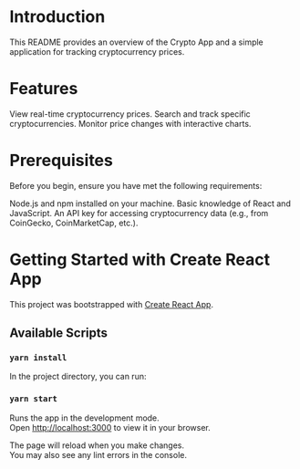 # Introduction
This README provides an overview of the Crypto App and a simple application for tracking cryptocurrency prices.

# Features
View real-time cryptocurrency prices.
Search and track specific cryptocurrencies.
Monitor price changes with interactive charts.


# Prerequisites
Before you begin, ensure you have met the following requirements:

Node.js and npm installed on your machine.
Basic knowledge of React and JavaScript.
An API key for accessing cryptocurrency data (e.g., from CoinGecko, CoinMarketCap, etc.).

# Getting Started with Create React App

This project was bootstrapped with [Create React App](https://github.com/facebook/create-react-app).

## Available Scripts

### `yarn install`

In the project directory, you can run:

### `yarn start`

Runs the app in the development mode.\
Open [http://localhost:3000](http://localhost:3000) to view it in your browser.

The page will reload when you make changes.\
You may also see any lint errors in the console.
